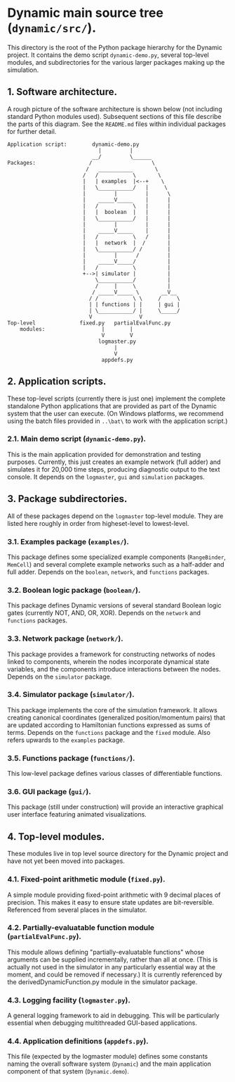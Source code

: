 # Dynamic main source tree (`dynamic/src/`).

This directory is the root of the Python package hierarchy for the Dynamic project.
It contains the demo script `dynamic-demo.py`, several top-level modules, and
subdirectories for the various larger packages making up the simulation.

## 1. Software architecture.

A rough picture of the software architecture is shown below (not including standard
Python modules used).  Subsequent sections of this file describe the parts of this
diagram.  See the `README.md` files within individual packages for further detail.

		
	Application script:		   dynamic-demo.py
								 |	       |
							   __/         \______
	Packages:				  / 	              \
							 /	 ___________       \
							/	/			\       \
							|	| examples  |<--+    \
							|	\___________/   |     \
							|		  |			|      \
							|	 _____V_____ 	|	   |
							|	/			\	|	   |
							|	|  boolean  |	|	   |
							|	\___________/	|	   |
							|		  |			|	   |
							|	 _____V_____ 	|	   |
							|	/			\	/	   |
							|	|  network  |  /	   |
							|	\___________/ /		   |
							|		  |      /		   |
							|	 _____V_____/ 		   |
							|	/			\		   |
							+-->| simulator |          |
								\___________/		   |
								/	  |		\		   |
							   / _____V_____ \		 __V__
							  /	/			\ \		/	  \
							  |	| functions | |		| gui |
							  |	\___________/ |		\_____/
							  V				  V
	Top-level			   fixed.py   partialEvalFunc.py
		modules:			  	  |        |
								  V        V
							     logmaster.py
									  |
									  V
								  appdefs.py 

## 2. Application scripts.

These top-level scripts (currently there is just one) implement the complete
standalone Python applications that are provided as part of the Dynamic system
that the user can execute.  (On Windows platforms, we recommend using the batch
files provided in `..\bat\` to work with the application script.)

### 2.1. Main demo script (`dynamic-demo.py`).

This is the main application provided for demonstration and testing purposes.
Currently, this just creates an example network (full adder) and simulates
it for 20,000 time steps, producing diagnostic output to the text console.
It depends on the `logmaster`, `gui` and `simulation` packages.

## 3. Package subdirectories.

All of these packages depend on the `logmaster` top-level module.  They are 
listed here roughly in order from higheset-level to lowest-level.

### 3.1. Examples package (`examples/`).

This package defines some specialized example components (`RangeBinder`, 
`MemCell`) and several complete example networks such as a half-adder
and full adder.  Depends on the `boolean`, `network`, and `functions`
packages.

### 3.2. Boolean logic package (`boolean/`).

This package defines Dynamic versions of several standard Boolean logic gates
(currently NOT, AND, OR, XOR).  Depends on the `network` and `functions` 
packages.

### 3.3. Network package (`network/`).

This package provides a framework for constructing networks of nodes linked
to components, wherein the nodes incorporate dynamical state variables, and 
the components introduce interactions between the nodes.  Depends on the 
`simulator` package.

### 3.4. Simulator package (`simulator/`).

This package implements the core of the simulation framework.  It allows 
creating canonical coordinates (generalized position/momentum pairs) that
are updated according to Hamiltonian functions expressed as sums of terms.
Depends on the `functions` package and the `fixed` module.  Also refers 
upwards to the `examples` package.

### 3.5. Functions package (`functions/`).

This low-level package defines various classes of differentiable functions.

### 3.6. GUI package (`gui/`).

This package (still under construction) will provide an interactive graphical 
user interface featuring animated visualizations.

## 4. Top-level modules.

These modules live in top level source directory for the Dynamic project 
and have not yet been moved into packages.

### 4.1. Fixed-point arithmetic module (`fixed.py`).

A simple module providing fixed-point arithmetic with 9 decimal places of
precision.  This makes it easy to ensure state updates are bit-reversible.
Referenced from several places in the simulator.

### 4.2. Partially-evaluatable function module (`partialEvalFunc.py`).

This module allows defining "partially-evaluatable functions" whose 
arguments can be supplied incrementally, rather than all at once.  (This 
is actually not used in the simulator in any particularly essential way 
at the moment, and could be removed if necessary.)  It is currently 
referenced by the derivedDynamicFunction.py module in the simulator 
package.

### 4.3. Logging facility (`logmaster.py`).

A general logging framework to aid in debugging.  This will be particularly
essential when debugging  multithreaded GUI-based applications.

### 4.4. Application definitions (`appdefs.py`).

This file (expected by the logmaster module) defines some constants naming
the overall software system (`Dynamic`) and the main application component
of that system (`Dynamic.demo`).

